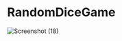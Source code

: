 # RandomDiceGame
![Screenshot (18)](https://github.com/Manish12-verma/RandomDiceGame/assets/110876979/c51aa394-f6ed-4046-9ab8-c8b1c8414ef1)

